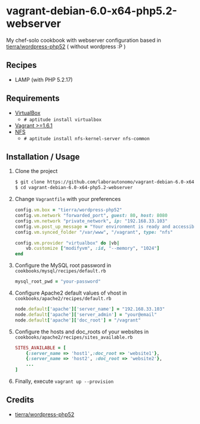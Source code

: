 vagrant-debian-6.0-x64-php5.2-webserver
=======================================

My chef-solo cookbook with webserver configuration based in [tierra/wordpress-php52](https://github.com/tierra/wp-vagrant) ( without wordpress :P )

Recipes
-------
* LAMP (with PHP 5.2.17)

Requirements
------------
* [VirtualBox](https://www.virtualbox.org/wiki/Downloads) 
	* `# aptitude install virtualbox`
* [Vagrant >=1.6.1](http://www.vagrantup.com/downloads.html)
* [NFS](http://en.wikipedia.org/wiki/Network_File_System) 
	* `# aptitude install nfs-kernel-server nfs-common`

Installation / Usage
--------------------

1. Clone the project

    ``` sh
    $ git clone https://github.com/laborautonomo/vagrant-debian-6.0-x64-php5.2-webserver.git
    $ cd vagrant-debian-6.0-x64-php5.2-webserver
    ``` 

2. Change `Vagrantfile` with your preferences

    ``` ruby
	config.vm.box = "tierra/wordpress-php52"
  	config.vm.network "forwarded_port", guest: 80, host: 8080
  	config.vm.network "private_network", ip: "192.168.33.103"
  	config.vm.post_up_message = "Your environment is ready and accessible in http://192.168.33.103"
  	config.vm.synced_folder "/var/www", "/vagrant", type: "nfs"
  	
  	config.vm.provider "virtualbox" do |vb|
    	vb.customize ["modifyvm", :id, "--memory", "1024"]
  	end
    ```  

3. Configure the MySQL root password in `cookbooks/mysql/recipes/default.rb`

    ``` ruby
    mysql_root_pwd = "your-password"
    ``` 

4. Configure Apache2 default values of vhost in `cookbooks/apache2/recipes/default.rb`
	
	``` ruby
    node.default['apache']['server_name'] = "192.168.33.103"
	node.default['apache']['server_admin'] = "your@email"
	node.default['apache']['doc_root'] = "/vagrant"
    ```
	
5. Configure the hosts and doc_roots of your websites in `cookbooks/apache2/recipes/sites_available.rb`

	``` ruby
    SITES_AVAILABLE = [
		{:server_name => 'host1',:doc_root => 'website1'},
		{:server_name => 'host2', :doc_root => 'website2'},
		...
	]
    ```

6. Finally, execute `vagrant up --provision` 

Credits
-------
* [tierra/wordpress-php52](https://github.com/tierra/wp-vagrant)